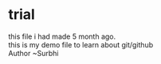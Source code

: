 # trial
this file i had made 5 month ago.
<br>
this is my demo file to learn about git/github
<br>
Author ~Surbhi
